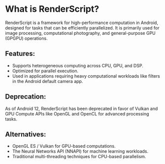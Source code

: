 # What is RenderScript?

RenderScript is a framework for high-performance computation in Android, designed for tasks that can be efficiently parallelized. It is primarily used for image processing, computational photography, and general-purpose GPU (GPGPU) operations.

## Features:
- Supports heterogeneous computing across CPU, GPU, and DSP.
- Optimized for parallel execution.
- Used in applications requiring heavy computational workloads like filters in the Android default camera app.

## Deprecation:
As of Android 12, RenderScript has been deprecated in favor of Vulkan and GPU Compute APIs like OpenGL and OpenCL for advanced processing tasks.

## Alternatives:
- OpenGL ES / Vulkan for GPU-based computations.
- The Neural Networks API (NNAPI) for machine learning workloads.
- Traditional multi-threading techniques for CPU-based parallelism.
